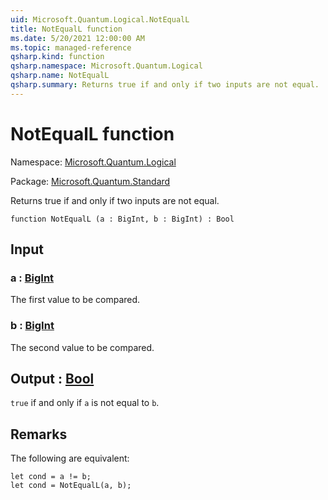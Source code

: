 ```yaml
---
uid: Microsoft.Quantum.Logical.NotEqualL
title: NotEqualL function
ms.date: 5/20/2021 12:00:00 AM
ms.topic: managed-reference
qsharp.kind: function
qsharp.namespace: Microsoft.Quantum.Logical
qsharp.name: NotEqualL
qsharp.summary: Returns true if and only if two inputs are not equal.
---
```


# NotEqualL function

Namespace: [Microsoft.Quantum.Logical](xref:Microsoft.Quantum.Logical)

Package: [Microsoft.Quantum.Standard](https://nuget.org/packages/Microsoft.Quantum.Standard)


Returns true if and only if two inputs are not equal.

```qsharp
function NotEqualL (a : BigInt, b : BigInt) : Bool
```


## Input

### a : [BigInt](xref:microsoft.quantum.qsharp.valueliterals#bigint-literals)

The first value to be compared.


### b : [BigInt](xref:microsoft.quantum.qsharp.valueliterals#bigint-literals)

The second value to be compared.



## Output : [Bool](xref:microsoft.quantum.qsharp.valueliterals#bool-literals)

`true` if and only if `a` is not equal to `b`.

## Remarks

The following are equivalent:```qsharplet cond = a != b;let cond = NotEqualL(a, b);```